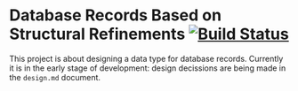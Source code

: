 Database Records Based on Structural Refinements [![Build Status](https://travis-ci.org/vjovanov/refined-records.png?branch=master)](https://travis-ci.org/vjovanov/refined-records)
================================================

This project is about designing a data type for database records. Currently it is in the early stage of development: design decissions are being made in the `design.md` document.
